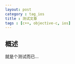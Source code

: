 ```yaml
---
layout: post
category : tag_ios
title : 测试文章
tags : [c++, objective-c, ios]
---
```



## 概述

就是个测试而已...
